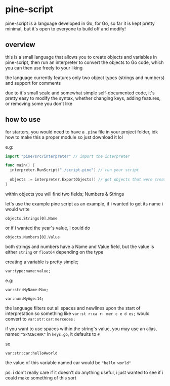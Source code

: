 # pine-script

pine-script is a language developed in Go, for Go, so far it is kept pretty minimal, but it's open to everyone to build off and modify!

## overview
this is a small language that allows you to create objects and variables in pine-script, then run an interpreter to convert the objects to Go code, which you can then use freely to your liking

the language currently features only two object types (strings and numbers) and support for comments

due to it's small scale and somewhat simple self-documented code, it's pretty easy to modify the syntax, whether changing keys, adding features, or removing some you don't like

## how to use
for starters, you would need to have a `.pine` file in your project folder, idk how to make this a proper module so just download it lol

e.g:
```go
import "pine/src/interpreter" // import the interpreter

func main() {
  interpreter.RunScript("./script.pine") // run your script
  
  objects := interpreter.ExportObjects() // get objects that were created with your pine script
}
```

within objects you will find two fields; Numbers & Strings

let's use the example pine script as an example, if i wanted to get its name i would write

`objects.Strings[0].Name`

or if i wanted the year's value, i could do

`objects.Numbers[0].Value`

both strings and numbers have a Name and Value field, but the value is either `string` or `float64` depending on the type

creating a variable is pretty simple;

`var:type:name:value;`

e.g:
```
var:str:MyName:Max;

var:num:MyAge:14;
```

the language filters out all spaces and newlines upon the start of interpretation
so something like
`var:st r:ca r: mer c e d es;`
would convert to
`var:str:car:mercedes;`

if you want to use spaces within the string's value, you may use an alias, named `"SPACECHAR"` in `keys.go`, it defaults to `#`

so

`var:str:car:hello#world`

the value of this variable named car would be `"hello world"`

ps: i don't really care if it doesn't do anything useful, i just wanted to see if i could make something of this sort
